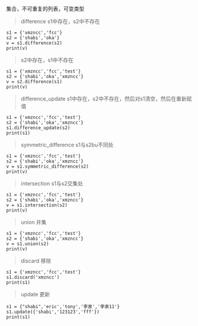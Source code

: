 
集合，不可重复的列表，可变类型


> difference s1中存在，s2中不存在

```
s1 = {'xmzncc','fcc'}
s2 = {'shabi','oka'}
v = s1.difference(s2)
print(v)
```


> s2中存在，s1中不存在

```
s1 = {'xmzncc','fcc','test'}
s2 = {'shabi','oka','xmzncc'}
v = s2.difference(s1)
print(v)
```

> difference_update s1中存在，s2中不存在，然后对s1清空，然后在重新赋值

```
s1 = {'xmzncc','fcc','test'}
s2 = {'shabi','oka','xmzncc'}
s1.difference_update(s2)
print(s1)
```

> symmetric_difference s1与s2bu不同处

```
s1 = {'xmzncc','fcc','test'}
s2 = {'shabi','oka','xmzncc'}
v = s1.symmetric_difference(s2)
print(v)
```

> intersection s1与s2交集处

```
s1 = {'xmzncc','fcc','test'}
s2 = {'shabi','oka','xmzncc'}
v = s1.intersection(s2)
print(v)
```

> union 并集

```
s1 = {'xmzncc','fcc','test'}
s2 = {'shabi','oka','xmzncc'}
v = s1.union(s2)
print(v)
```

> discard 移除

```
s1 = {'xmzncc','fcc','test'}
s1.discard('xmzncc')
print(s1)
```

> update 更新

```
s1 = {"shabi",'eric','tony','李泉','李泉11'}
s1.update({'shabi','123123','fff'})
print(s1)
```





